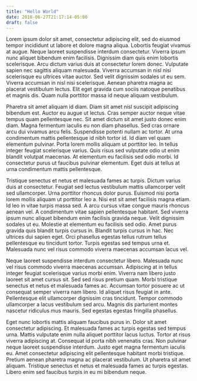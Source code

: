 ```yaml
---
title: "Hello World"
date: 2018-06-27T21:17:14-05:00
draft: false
---
```


Lorem ipsum dolor sit amet, consectetur adipiscing elit, sed do eiusmod tempor incididunt ut labore et dolore magna aliqua. Lobortis feugiat vivamus at augue. Neque laoreet suspendisse interdum consectetur. Viverra ipsum nunc aliquet bibendum enim facilisis. Dignissim diam quis enim lobortis scelerisque. Arcu dictum varius duis at consectetur lorem donec. Vulputate sapien nec sagittis aliquam malesuada. Viverra accumsan in nisl nisi scelerisque eu ultrices vitae auctor. Sed velit dignissim sodales ut eu sem. Viverra accumsan in nisl nisi scelerisque. Aenean pharetra magna ac placerat vestibulum lectus. Elit eget gravida cum sociis natoque penatibus et magnis dis. Quam nulla porttitor massa id neque aliquam vestibulum.

Pharetra sit amet aliquam id diam. Diam sit amet nisl suscipit adipiscing bibendum est. Auctor eu augue ut lectus. Cras semper auctor neque vitae tempus quam pellentesque nec. Sit amet dictum sit amet justo donec enim diam. Magna fermentum iaculis eu non diam phasellus. Sed cras ornare arcu dui vivamus arcu felis. Suspendisse potenti nullam ac tortor. At urna condimentum mattis pellentesque id nibh tortor id. Id diam vel quam elementum pulvinar. Porta lorem mollis aliquam ut porttitor leo. In tellus integer feugiat scelerisque varius. Quis risus sed vulputate odio ut enim blandit volutpat maecenas. At elementum eu facilisis sed odio morbi. Id consectetur purus ut faucibus pulvinar elementum. Eget duis at tellus at urna condimentum mattis pellentesque.

Tristique senectus et netus et malesuada fames ac turpis. Dictum varius duis at consectetur. Feugiat sed lectus vestibulum mattis ullamcorper velit sed ullamcorper. Urna porttitor rhoncus dolor purus. Euismod nisi porta lorem mollis aliquam ut porttitor leo a. Nisi est sit amet facilisis magna etiam. Id leo in vitae turpis massa sed. A arcu cursus vitae congue mauris rhoncus aenean vel. A condimentum vitae sapien pellentesque habitant. Sed viverra ipsum nunc aliquet bibendum enim facilisis gravida neque. Velit dignissim sodales ut eu. Molestie at elementum eu facilisis sed odio. Amet purus gravida quis blandit turpis cursus in. Blandit turpis cursus in hac. Nec ultrices dui sapien eget. Orci phasellus egestas tellus rutrum tellus pellentesque eu tincidunt tortor. Turpis egestas sed tempus urna et. Malesuada nunc vel risus commodo viverra maecenas accumsan lacus vel.

Neque laoreet suspendisse interdum consectetur libero. Malesuada nunc vel risus commodo viverra maecenas accumsan. Adipiscing at in tellus integer feugiat scelerisque varius morbi enim. Viverra nam libero justo laoreet sit amet cursus sit. Sed sed risus pretium quam. Morbi tristique senectus et netus et malesuada fames ac. Accumsan tortor posuere ac ut consequat semper viverra nam libero. Id aliquet risus feugiat in ante. Pellentesque elit ullamcorper dignissim cras tincidunt. Tempor commodo ullamcorper a lacus vestibulum sed arcu. Magnis dis parturient montes nascetur ridiculus mus mauris. Sed egestas egestas fringilla phasellus.

Eget nunc lobortis mattis aliquam faucibus purus in. Dolor sit amet consectetur adipiscing. Et malesuada fames ac turpis egestas sed tempus urna. Mattis vulputate enim nulla aliquet porttitor lacus luctus. Tortor at risus viverra adipiscing at. Consequat id porta nibh venenatis cras. Non pulvinar neque laoreet suspendisse interdum. Justo eget magna fermentum iaculis eu. Amet consectetur adipiscing elit pellentesque habitant morbi tristique. Pretium aenean pharetra magna ac placerat vestibulum. Ut pharetra sit amet aliquam. Tristique senectus et netus et malesuada fames ac turpis egestas. Libero enim sed faucibus turpis in eu mi bibendum neque.